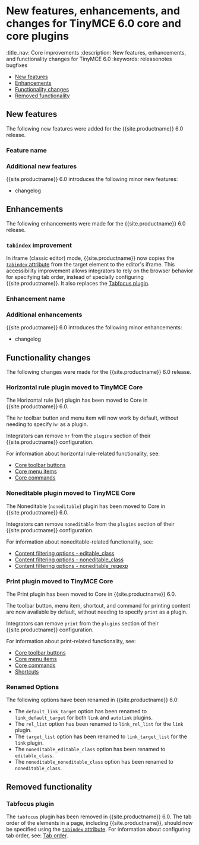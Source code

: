 # New features, enhancements, and changes for TinyMCE 6.0 core and core plugins
:title_nav: Core improvements
:description: New features, enhancements, and functionality changes for TinyMCE 6.0
:keywords: releasenotes bugfixes

- [New features](#newfeatures)
- [Enhancements](#enhancements)
- [Functionality changes](#functionalitychanges)
- [Removed functionality](#removedfunctionality)

## New features

The following new features were added for the {{site.productname}} 6.0 release.

### Feature name


### Additional new features

{{site.productname}} 6.0 introduces the following minor new features:

- changelog

## Enhancements

The following enhancements were made for the {{site.productname}} 6.0 release.

### `tabindex` improvement

In iframe (classic editor) mode, {{site.productname}} now copies the [`tabindex` attribute](https://developer.mozilla.org/en-US/docs/Web/HTML/Global_attributes/tabindex) from the target element to the editor's iframe. This accessibility improvement allows integrators to rely on the browser behavior for specifying tab order, instead of specially configuring {{site.productname}}. It also replaces the [Tabfocus plugin](#tabfocusplugin).

### Enhancement name

### Additional enhancements

{{site.productname}} 6.0 introduces the following minor enhancements:

- changelog

## Functionality changes

The following changes were made for the {{site.productname}} 6.0 release.

### Horizontal rule plugin moved to TinyMCE Core

The Horizontal rule (`hr`) plugin has been moved to Core in {{site.productname}} 6.0.

The `hr` toolbar button and menu item will now work by default, without needing to specify `hr` as a plugin.

Integrators can remove `hr` from the `plugins` section of their {{site.productname}} configuration.

For information about horizontal rule-related functionality, see:
- [Core toolbar buttons]({{site.baseurl}}/interface/toolbars/available-toolbar-buttons/#thecoretoolbarbuttons)
- [Core menu items]({{site.baseurl}}/interface/menus/available-menu-items/#thecoremenuitems)
- [Core commands]({{site.baseurl}}/how-to-guides/creating-custom-ui-components/editor-command-identifiers/#coreeditorcommands)

### Noneditable plugin moved to TinyMCE Core

The Noneditable (`noneditable`) plugin has been moved to Core in {{site.productname}} 6.0.

Integrators can remove `noneditable` from the `plugins` section of their {{site.productname}} configuration.

For information about noneditable-related functionality, see:
- [Content filtering options - editable_class]({{site.baseurl}}/configure/content-filtering/#editable_class)
- [Content filtering options - noneditable_class]({{site.baseurl}}/configure/content-filtering/#noneditable_class)
- [Content filtering options - noneditable_regexp]({{site.baseurl}}/configure/content-filtering/#noneditable_regexp)

### Print plugin moved to TinyMCE Core

The Print plugin has been moved to Core in {{site.productname}} 6.0.

The toolbar button, menu item, shortcut, and command for printing content are now available by default, without needing to specify `print` as a plugin.

Integrators can remove `print` from the `plugins` section of their {{site.productname}} configuration.

For information about print-related functionality, see:
- [Core toolbar buttons]({{site.baseurl}}/advanced/available-toolbar-buttons/#thecoretoolbarbuttons)
- [Core menu items]({{site.baseurl}}/advanced/available-menu-items/#thecoremenuitems)
- [Core commands]({{site.baseurl}}/advanced/editor-command-identifiers/#coreeditorcommands)
- [Shortcuts]({{site.baseurl}}/advanced/keyboard-shortcuts/#editorkeyboardshortcuts)

### Renamed Options

The following options have been renamed in {{site.productname}} 6.0:
- The `default_link_target` option has been renamed to `link_default_target` for both `link` and `autolink` plugins.
- The `rel_list` option has been renamed to `link_rel_list` for the `link` plugin.
- The `target_list` option has been renamed to `link_target_list` for the `link` plugin.
- The `noneditable_editable_class` option has been renamed to `editable_class`.
- The `noneditable_noneditable_class` option has been renamed to `noneditable_class`.

## Removed functionality

### Tabfocus plugin

The `tabfocus` plugin has been removed in {{site.productname}} 6.0. The tab order of the elements in a page, including {{site.productname}}, should now be specified using the [`tabindex` attribute](https://developer.mozilla.org/en-US/docs/Web/HTML/Global_attributes/tabindex). For information about configuring tab order, see: [Tab order]({{site.baseurl}}/configure/accessibility#taborder).
